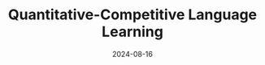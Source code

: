 ---
featured: true
date: "2024-08-16"
title: "Quantitative-Competitive Language Learning"
description: |
  ### Quantitative-Competitive Language Learning
  ##### Sean Brynjólfsson

  This is a toy project aiming to use a LLM as a model-of-language. That might seem redundant, but what I mean by that is I care about the actual distribution over tokens, not the sampling/generative procedure that LLMs are typically synonymous with. Given a distribution of tokens, I compute an approximate branching factor using the perplexity of the distribution and compare it with the user-supplied token probability; this gives a soft estimate for whether or not the model regards the next token as one of the possible continuations of the context preceding it. For example, if the branching factor is 40 but the token's probability is much less than 1/40 there's probably something weird going on.

  What's so competitive about this? Well, my vision is to be able to place users on a distribution that spans from noise, then to language-learners, then natives, then to the model itself. The key is to derive a stable metric which corresponds to "yeah, this sentence is plausibly written by a native"; something I think is possible if enough care is taken to normalize over the relative probability of equally-viable but not equally-likely tokens. With that, users could get empirical feedback and track their progress as they learn a foreign language and even compete with each other to produce the most or "highest quality" text. 
media: 
  - content: "qcll.png"
    alt_text: "..."
links:
  # - url: ""
  #   text: "Github"
---